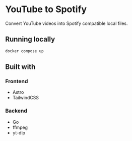# YouTube to Spotify

Convert YouTube videos into Spotify compatible local files.

## Running locally

```bash
docker compose up
```

## Built with

### Frontend

- Astro
- TailwindCSS

### Backend

- Go
- ffmpeg
- yt-dlp
